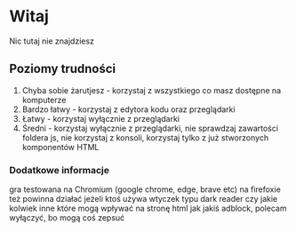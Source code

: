 # Witaj

Nic tutaj nie znajdziesz


## Poziomy trudności

1. Chyba sobie żarutjesz - korzystaj z wszystkiego co masz dostępne na komputerze
2. Bardzo łatwy - korzystaj z edytora kodu oraz przeglądarki
3. Łatwy - korzystaj wyłącznie z przeglądarki
4. Średni - korzystaj wyłącznie z przeglądarki, nie sprawdzaj zawartości foldera js, nie korzystaj z konsoli, korzystaj tylko z już stworzonych komponentów HTML

### Dodatkowe informacje
gra testowana na Chromium (google chrome, edge, brave etc) na firefoxie też powinna działać
jeżeli ktoś używa wtyczek typu dark reader czy jakie kolwiek inne które mogą wpływać na stronę html jak jakiś adblock, polecam wyłączyć, bo mogą coś zepsuć